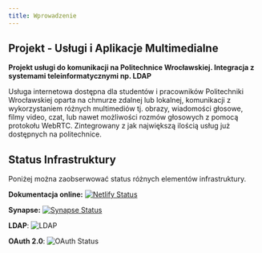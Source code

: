 ```yaml
---
title: Wprowadzenie
---
```

## Projekt - Usługi i Aplikacje Multimedialne 
**Projekt usługi do komunikacji na Politechnice Wrocławskiej. Integracja z systemami teleinformatycznymi np. LDAP**

Usługa internetowa dostępna dla studentów i pracowników Politechniki Wrocławskiej oparta na chmurze zdalnej lub lokalnej, komunikacji z wykorzystaniem różnych multimediów tj. obrazy, wiadomości głosowe, filmy video, czat, lub nawet możliwości rozmów głosowych z pomocą protokołu WebRTC.
Zintegrowany z jak największą ilością usług już dostępnych na politechnice.

## Status Infrastruktury

Poniżej można zaobserwować status różnych elementów infrastruktury.

**Dokumentacja online:** [![Netlify Status](https://api.netlify.com/api/v1/badges/dc2f735b-a08b-4674-bf98-1c69a4b7ee95/deploy-status)](https://docs.pwr.ambrozy.xyz)

**Synapse:** [![Synapse Status](https://img.shields.io/badge/Status-up-brightgreen?logo=matrix&style=plastic)](https://matrix.pwr.ambrozy.xyz)

**LDAP**: ![LDAP](https://img.shields.io/badge/Status-unimplemented-red?style=plastic)

**OAuth 2.0**: ![OAuth Status](https://img.shields.io/badge/Status-unimplemented-red?style=plastic)
